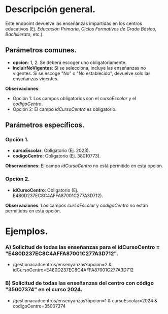 # Descripción general.

Este endpoint devuelve las enseñanzas impartidas en los centros educativos (Ej. *Educación Primaria*, *Ciclos Formativos de Grado Básico*, *Bachillerato*, etc.).

## Parámetros comunes.
* **opcion**: 1, 2. Se deberá escoger uno obligatoriamente.
* **incluirNoVigentes**: Si se selecciona, incluye las enseñanzas no vigentes. Si se escoge "No" o "No establecido", devuelve solo las enseñanzas vigentes.

**Observaciones**:
* Opción 1: Los campos obligatorios son el *cursoEscolar* y el *codigoCentro*.
* Opción 2: El campo *idCursoCentro* es obligatorio.

## Parámetros específicos.

### Opción 1.
* **cursoEscolar**: Obligatorio (Ej. 2023).
* **codigoCentro**: Obligatorio (Ej. 38010773).

**Observaciones**: El campo *idCursoCentro* no está permitido en esta opción.

### Opción 2.
* **idCursoCentro**: Obligatorio (Ej. E480D237EC8C4AFFA87001C277A3D712).

**Observaciones**: Los campos *cursoEscolar* y *codigoCentro* no están permitidos en esta opción.

# Ejemplos.
### A) Solicitud de todas las enseñanzas para el idCursoCentro = "E480D237EC8C4AFFA87001C277A3D712".
* /gestionacadcentros/ensenyanzas?opcion=2 & idCursoCentro=E480D237EC8C4AFFA87001C277A3D712

### B) Solicitud de todas las enseñanzas del centro con código "35007374" en el curso 2024.
* /gestionacadcentros/ensenyanzas?opcion=1 & cursoEscolar=2024 & codigoCentro=35007374


